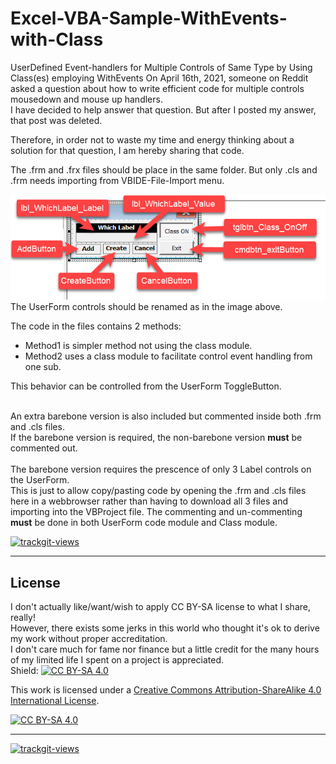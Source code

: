 # Excel-VBA-Sample-WithEvents-with-Class
UserDefined Event-handlers for Multiple Controls of Same Type by Using Class(es) employing WithEvents
On April 16th, 2021, someone on Reddit asked a question about how to write efficient code for multiple controls mousedown and mouse up handlers.</br>
I have decided to help answer that question.
But after I posted my answer, that post was deleted.</br>

Therefore, in order not to waste my time and energy thinking about a solution for that question, I am hereby sharing that code.</br>

The .frm and .frx files should be place in the same folder. But only .cls and .frm needs importing from VBIDE-File-Import menu.</br>

![Naming_UserForm_Controls](Images/Userform_for_Class_example.png)</br>
The UserForm controls should be renamed as in the image above.

The code in the files contains 2 methods: 
<ul>
  <li>Method1 is simpler method not using the class module.</li>
  <li>Method2 uses a class module to facilitate control event handling from one sub.</li>
</ul>
This behavior can be controlled from the UserForm ToggleButton.</br></br>

An extra barebone version is also included but commented inside both .frm and .cls files.</br>
If the barebone version is required, the non-barebone version <b>must</b> be commented out.</br></br>
The barebone version requires the prescence of only 3 Label controls on the UserForm.</br>
This is just to allow copy/pasting code by opening the .frm and .cls files here in a webbrowser rather than having to download all 3 files and importing into the VBProject file.
The commenting and un-commenting <b>must</b> be done in both UserForm code module and Class module.

 <a href="https://trackgit.com">
<img src="https://us-central1-trackgit-analytics.cloudfunctions.net/token/ping/knlqwk4f5p3jdsdf2q4k" alt="trackgit-views" />
</a>

***
## License
I don't actually like/want/wish to apply CC BY-SA license to what I share, really!\
However, there exists some jerks in this world who thought it's ok to derive my work without proper accreditation.\
I don't care much for fame nor finance but a little credit for the many hours of my limited life I spent on a project is appreciated.\
Shield: [![CC BY-SA 4.0][cc-by-sa-shield]][cc-by-sa]

This work is licensed under a
[Creative Commons Attribution-ShareAlike 4.0 International License][cc-by-sa].

[![CC BY-SA 4.0][cc-by-sa-image]][cc-by-sa]

[cc-by-sa]: http://creativecommons.org/licenses/by-sa/4.0/
[cc-by-sa-image]: https://licensebuttons.net/l/by-sa/4.0/88x31.png
[cc-by-sa-shield]: https://img.shields.io/badge/License-CC%20BY--SA%204.0-lightgrey.svg
***
 <a href="https://trackgit.com">
<img src="https://us-central1-trackgit-analytics.cloudfunctions.net/token/ping/kybbha4tz2nl5fumte8k" alt="trackgit-views" />
</a>
